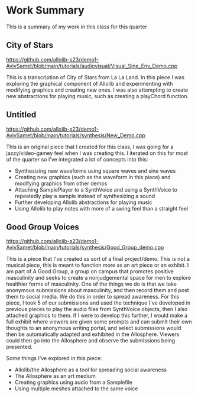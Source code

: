 # Work Summary

This is a summary of my work in this class for this quarter

## City of Stars

https://github.com/allolib-s23/demo1-AvivSamet/blob/main/tutorials/audiovisual/Visual_Sine_Env_Demo.cpp

This is a transcription of City of Stars from La La Land. In this piece I was exploring the graphical component of Allolib and experimenting with modifying graphics and creating new ones. 
I was also attempting to create new abstractions for playing music, such as creating a playChord function.

## Untitled

https://github.com/allolib-s23/demo1-AvivSamet/blob/main/tutorials/synthesis/New_Demo.cpp

This is an original piece that I created for this class, I was going for a jazzy/video-gamey feel when I was creating this.
I iterated on this for most of the quarter so I've integrated a lot of concepts into this:
- Synthesizing new waveforms using square waves and sine waves
- Creating new graphics (such as the waveform in this piece) and modifying graphics from other demos
- Attaching SamplePlayer to a SynthVoice and using a SynthVoice to repeatedly play a sample instead of synthesizing a sound
- Further developing Allolib abstractions for playing music
- Using Allolib to play notes with more of a swing feel than a straight feel

## Good Group Voices

https://github.com/allolib-s23/demo1-AvivSamet/blob/main/tutorials/synthesis/Good_Group_demo.cpp

This is a piece that I've created as sort of a final project/demo. This is not a musical piece, this is meant to function more as an art piece or an exhibit.
I am part of A Good Group, a group on campus that promotes positive masculinity and seeks to create a nonjudgemental space for men to explore healthier forms of masculinity.
One of the things we do is that we take anonymous submissions about masculinity, and then record them and post them to social media. We do this in order to spread awareness.
For this piece, I took 5 of our submissions and used the technique I've developed in previous pieces to play the audio files from SynthVoice objects, then I also attached graphics to them.
If I were to develop this further, I would make a full exhibit where viewers are given some prompts and can submit their own thoughts to an anonymous writing portal, and select
submissions would then be automatically adapted and exhibited in the Allosphere. Viewers could then go into the Allosphere and observe the submissions being presented.

Some things I've explored in this piece:
- Allolib/the Allosphere as a tool for spreading social awareness
- The Allosphere as an art medium
- Creating graphics using audio from a Samplefile
- Using multiple meshes attached to the same voice